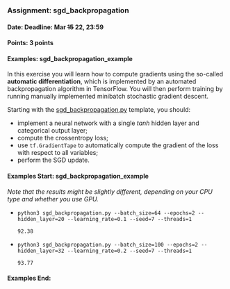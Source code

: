 ### Assignment: sgd_backpropagation
#### Date: Deadline: Mar ~~15~~ 22, 23:59
#### Points: 3 points
#### Examples: sgd_backpropagation_example

In this exercise you will learn how to compute gradients using the so-called
**automatic differentiation**, which is implemented by an automated
backpropagation algorithm in TensorFlow. You will then perform training
by running manually implemented minibatch stochastic gradient descent.

Starting with the
[sgd_backpropagation.py](https://github.com/ufal/npfl114/tree/master/labs/02/sgd_backpropagation.py)
template, you should:
- implement a neural network with a single _tanh_ hidden layer and
  categorical output layer;
- compute the crossentropy loss;
- use `tf.GradientTape` to automatically compute the gradient of the loss
  with respect to all variables;
- perform the SGD update.

#### Examples Start: sgd_backpropagation_example
_Note that the results might be slightly different, depending on your CPU type and whether you use GPU._

- `python3 sgd_backpropagation.py --batch_size=64 --epochs=2 --hidden_layer=20 --learning_rate=0.1 --seed=7 --threads=1`
  ```
  92.38
  ```
- `python3 sgd_backpropagation.py --batch_size=100 --epochs=2 --hidden_layer=32 --learning_rate=0.2 --seed=7 --threads=1`
  ```
  93.77
  ```
#### Examples End:
